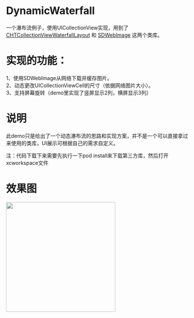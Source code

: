 # DynamicWaterfall
一个瀑布流例子，使用UICollectionView实现，用到了 [CHTCollectionViewWaterfallLayout] 和 [SDWebImage] 这两个类库。
# 实现的功能：
1、使用SDWebImage从网络下载并缓存图片。<br>
2、动态更改UICollectionViewCell的尺寸（依据网络图片大小）。<br>
3、支持屏幕旋转（demo里实现了竖屏显示2列，横屏显示3列）
# 说明
此demo只是给出了一个动态瀑布流的思路和实现方案，并不是一个可以直接拿过来使用的类库，UI展示可根据自己的需求自定义。

注：代码下载下来需要先执行一下pod install来下载第三方库，然后打开xcworkspace文件
# 效果图

<img src="https://github.com/songhailiang/DynamicWaterfall/blob/master/ScreenShots/waterfall.gif" width=300 />

[CHTCollectionViewWaterfallLayout]:https://github.com/chiahsien/CHTCollectionViewWaterfallLayout
[SDWebImage]:https://github.com/rs/SDWebImage
